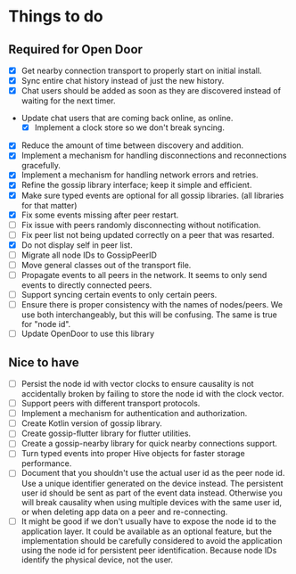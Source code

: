 # Things to do

## Required for Open Door
- [x] Get nearby connection transport to properly start on initial install.
- [x] Sync entire chat history instead of just the new history.
- [x] Chat users should be added as soon as they are discovered instead of waiting for the next timer.
- Update chat users that are coming back online, as online.
  - [x] Implement a clock store so we don't break syncing.
- [x] Reduce the amount of time between discovery and addition.
- [x] Implement a mechanism for handling disconnections and reconnections gracefully.
- [x] Implement a mechanism for handling network errors and retries.
- [x] Refine the gossip library interface; keep it simple and efficient.
- [x] Make sure typed events are optional for all gossip libraries. (all libraries for that matter)
- [x] Fix some events missing after peer restart.
- [ ] Fix issue with peers randomly disconnecting without notification.
- [ ] Fix peer list not being updated correctly on a peer that was resarted.
- [x] Do not display self in peer list.
- [ ] Migrate all node IDs to GossipPeerID
- [ ] Move general classes out of the transport file.
- [ ] Propagate events to all peers in the network. It seems to only send events to directly connected peers.
- [ ] Support syncing certain events to only certain peers.
- [ ] Ensure there is proper consistency with the names of nodes/peers. We use both interchangeably, but this will be confusing. The same is true for "node id".
- [ ] Update OpenDoor to use this library

## Nice to have
- [ ] Persist the node id with vector clocks to ensure causality is not accidentally broken by failing to store the node id with the clock vector.
- [ ] Support peers with different transport protocols.
- [ ] Implement a mechanism for authentication and authorization.
- [ ] Create Kotlin version of gossip library.
- [ ] Create gossip-flutter library for flutter utilities.
- [ ] Create a gossip-nearby library for quick nearby connections support.
- [ ] Turn typed events into proper Hive objects for faster storage performance.
- [ ] Document that you shouldn't use the actual user id as the peer node id. Use a unique identifier generated on the device instead. The persistent user id should be sent as part of the event data instead. Otherwise you will break causality when using multiple devices with the same user id, or when deleting app data on a peer and re-connecting.
- [ ] It might be good if we don't usually have to expose the node id to the application layer. It could be available as an optional feature, but the implementation should be carefully considered to avoid the application using the node id for persistent peer identification. Because node IDs identify the physical device, not the user.
